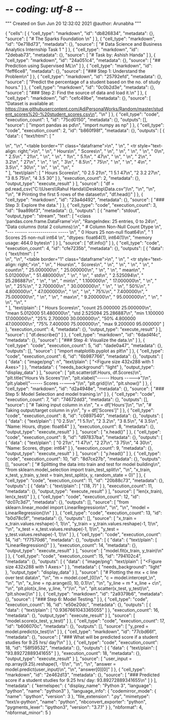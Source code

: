 # -*- coding: utf-8 -*-
"""
Created on Sun Jun 20 12:32:02 2021
@author: Arunabha
"""

{
 "cells": [
  {
   "cell_type": "markdown",
   "id": "db826834",
   "metadata": {},
   "source": [
    "# The Sparks Foundation \n"
   ]
  },
  {
   "cell_type": "markdown",
   "id": "0e718d73",
   "metadata": {},
   "source": [
    "# Data Science and Business Analytics Internship Task 1 "
   ]
  },
  {
   "cell_type": "markdown",
   "id": "2debab73",
   "metadata": {},
   "source": [
    "# Task by: Ashish Handa"
   ]
  },
  {
   "cell_type": "markdown",
   "id": "24a051c4",
   "metadata": {},
   "source": [
    "##  Prediction using Supervised ML\n"
   ]
  },
  {
   "cell_type": "markdown",
   "id": "feff6ce8",
   "metadata": {},
   "source": [
    "### Step 1: Understand the Problem\n"
   ]
  },
  {
   "cell_type": "markdown",
   "id": "25792efd",
   "metadata": {},
   "source": [
    "Predict the percentage of a student based on the no. of study hours."
   ]
  },
  {
   "cell_type": "markdown",
   "id": "0c0b2d3e",
   "metadata": {},
   "source": [
    "### Step 2: Find the source of data and load it.\n"
   ]
  },
  {
   "cell_type": "markdown",
   "id": "cefc49be",
   "metadata": {},
   "source": [
    "Dataset is available at: https://raw.githubusercontent.com/AdiPersonalWorks/Random/master/student_scores%20-%20student_scores.csv\n",
    "\n"
   ]
  },
  {
   "cell_type": "code",
   "execution_count": 1,
   "id": "75cd0150",
   "metadata": {},
   "outputs": [],
   "source": [
    "import pandas as pd\n",
    "import numpy as np"
   ]
  },
  {
   "cell_type": "code",
   "execution_count": 2,
   "id": "b860f98f",
   "metadata": {},
   "outputs": [
    {
     "data": {
      "text/html": [
       "<div>\n",
       "<style scoped>\n",
       "    .dataframe tbody tr th:only-of-type {\n",
       "        vertical-align: middle;\n",
       "    }\n",
       "\n",
       "    .dataframe tbody tr th {\n",
       "        vertical-align: top;\n",
       "    }\n",
       "\n",
       "    .dataframe thead th {\n",
       "        text-align: right;\n",
       "    }\n",
       "</style>\n",
       "<table border=\"1\" class=\"dataframe\">\n",
       "  <thead>\n",
       "    <tr style=\"text-align: right;\">\n",
       "      <th></th>\n",
       "      <th>Hours</th>\n",
       "      <th>Scores</th>\n",
       "    </tr>\n",
       "  </thead>\n",
       "  <tbody>\n",
       "    <tr>\n",
       "      <th>0</th>\n",
       "      <td>2.5</td>\n",
       "      <td>21</td>\n",
       "    </tr>\n",
       "    <tr>\n",
       "      <th>1</th>\n",
       "      <td>5.1</td>\n",
       "      <td>47</td>\n",
       "    </tr>\n",
       "    <tr>\n",
       "      <th>2</th>\n",
       "      <td>3.2</td>\n",
       "      <td>27</td>\n",
       "    </tr>\n",
       "    <tr>\n",
       "      <th>3</th>\n",
       "      <td>8.5</td>\n",
       "      <td>75</td>\n",
       "    </tr>\n",
       "    <tr>\n",
       "      <th>4</th>\n",
       "      <td>3.5</td>\n",
       "      <td>30</td>\n",
       "    </tr>\n",
       "  </tbody>\n",
       "</table>\n",
       "</div>"
      ],
      "text/plain": [
       "   Hours  Scores\n",
       "0    2.5      21\n",
       "1    5.1      47\n",
       "2    3.2      27\n",
       "3    8.5      75\n",
       "4    3.5      30"
      ]
     },
     "execution_count": 2,
     "metadata": {},
     "output_type": "execute_result"
    }
   ],
   "source": [
    "df = pd.read_csv(\"C:\\\\Users\\\\Rahul Handa\\\\Desktop\\Data.csv\")\n",
    "\n",
    "\n",
    "\n",
    "# Printing the first 5 rows of the dataset\n",
    "df.head()"
   ]
  },
  {
   "cell_type": "markdown",
   "id": "23a4d492",
   "metadata": {},
   "source": [
    "### Step 3: Explore the data."
   ]
  },
  {
   "cell_type": "code",
   "execution_count": 3,
   "id": "9aa89bf3",
   "metadata": {},
   "outputs": [
    {
     "name": "stdout",
     "output_type": "stream",
     "text": [
      "<class 'pandas.core.frame.DataFrame'>\n",
      "RangeIndex: 25 entries, 0 to 24\n",
      "Data columns (total 2 columns):\n",
      " #   Column  Non-Null Count  Dtype  \n",
      "---  ------  --------------  -----  \n",
      " 0   Hours   25 non-null     float64\n",
      " 1   Scores  25 non-null     int64  \n",
      "dtypes: float64(1), int64(1)\n",
      "memory usage: 464.0 bytes\n"
     ]
    }
   ],
   "source": [
    "df.info()"
   ]
  },
  {
   "cell_type": "code",
   "execution_count": 4,
   "id": "cfe7235b",
   "metadata": {},
   "outputs": [
    {
     "data": {
      "text/html": [
       "<div>\n",
       "<style scoped>\n",
       "    .dataframe tbody tr th:only-of-type {\n",
       "        vertical-align: middle;\n",
       "    }\n",
       "\n",
       "    .dataframe tbody tr th {\n",
       "        vertical-align: top;\n",
       "    }\n",
       "\n",
       "    .dataframe thead th {\n",
       "        text-align: right;\n",
       "    }\n",
       "</style>\n",
       "<table border=\"1\" class=\"dataframe\">\n",
       "  <thead>\n",
       "    <tr style=\"text-align: right;\">\n",
       "      <th></th>\n",
       "      <th>Hours</th>\n",
       "      <th>Scores</th>\n",
       "    </tr>\n",
       "  </thead>\n",
       "  <tbody>\n",
       "    <tr>\n",
       "      <th>count</th>\n",
       "      <td>25.000000</td>\n",
       "      <td>25.000000</td>\n",
       "    </tr>\n",
       "    <tr>\n",
       "      <th>mean</th>\n",
       "      <td>5.012000</td>\n",
       "      <td>51.480000</td>\n",
       "    </tr>\n",
       "    <tr>\n",
       "      <th>std</th>\n",
       "      <td>2.525094</td>\n",
       "      <td>25.286887</td>\n",
       "    </tr>\n",
       "    <tr>\n",
       "      <th>min</th>\n",
       "      <td>1.100000</td>\n",
       "      <td>17.000000</td>\n",
       "    </tr>\n",
       "    <tr>\n",
       "      <th>25%</th>\n",
       "      <td>2.700000</td>\n",
       "      <td>30.000000</td>\n",
       "    </tr>\n",
       "    <tr>\n",
       "      <th>50%</th>\n",
       "      <td>4.800000</td>\n",
       "      <td>47.000000</td>\n",
       "    </tr>\n",
       "    <tr>\n",
       "      <th>75%</th>\n",
       "      <td>7.400000</td>\n",
       "      <td>75.000000</td>\n",
       "    </tr>\n",
       "    <tr>\n",
       "      <th>max</th>\n",
       "      <td>9.200000</td>\n",
       "      <td>95.000000</td>\n",
       "    </tr>\n",
       "  </tbody>\n",
       "</table>\n",
       "</div>"
      ],
      "text/plain": [
       "           Hours     Scores\n",
       "count  25.000000  25.000000\n",
       "mean    5.012000  51.480000\n",
       "std     2.525094  25.286887\n",
       "min     1.100000  17.000000\n",
       "25%     2.700000  30.000000\n",
       "50%     4.800000  47.000000\n",
       "75%     7.400000  75.000000\n",
       "max     9.200000  95.000000"
      ]
     },
     "execution_count": 4,
     "metadata": {},
     "output_type": "execute_result"
    }
   ],
   "source": [
    "df.describe()"
   ]
  },
  {
   "cell_type": "markdown",
   "id": "6dad4f4c",
   "metadata": {},
   "source": [
    "### Step 4: Visualize the data.\n"
   ]
  },
  {
   "cell_type": "code",
   "execution_count": 5,
   "id": "dade0a47",
   "metadata": {},
   "outputs": [],
   "source": [
    "import matplotlib.pyplot as plt\n"
   ]
  },
  {
   "cell_type": "code",
   "execution_count": 6,
   "id": "6b987766",
   "metadata": {},
   "outputs": [
    {
     "data": {
      "image/png": n",
      "text/plain": [
       "<Figure size 432x288 with 1 Axes>"
      ]
     },
     "metadata": {
      "needs_background": "light"
     },
     "output_type": "display_data"
    }
   ],
   "source": [
    "plt.scatter(df.Hours, df.Scores)\n",
    "plt.title(\"Hours Vs Scores\")\n",
    "plt.xlabel(\"------ Hours ----->\")\n",
    "plt.ylabel(\"------ Scores ----->\")\n",
    "plt.grid()\n",
    "plt.show()"
   ]
  },
  {
   "cell_type": "markdown",
   "id": "d2a4948e",
   "metadata": {},
   "source": [
    "### Step 5: Model Selection and model training.\n"
   ]
  },
  {
   "cell_type": "code",
   "execution_count": 7,
   "id": "74672dd3",
   "metadata": {},
   "outputs": [],
   "source": [
    "# Taking input column in x\n",
    "x = df['Hours']\n",
    "\n",
    "# Taking output/target column in y\n",
    "y = df['Scores']"
   ]
  },
  {
   "cell_type": "code",
   "execution_count": 8,
   "id": "c0897540",
   "metadata": {},
   "outputs": [
    {
     "data": {
      "text/plain": [
       "0    2.5\n",
       "1    5.1\n",
       "2    3.2\n",
       "3    8.5\n",
       "4    3.5\n",
       "Name: Hours, dtype: float64"
      ]
     },
     "execution_count": 8,
     "metadata": {},
     "output_type": "execute_result"
    }
   ],
   "source": [
    "x.head()"
   ]
  },
  {
   "cell_type": "code",
   "execution_count": 9,
   "id": "d97837ba",
   "metadata": {},
   "outputs": [
    {
     "data": {
      "text/plain": [
       "0    21\n",
       "1    47\n",
       "2    27\n",
       "3    75\n",
       "4    30\n",
       "Name: Scores, dtype: int64"
      ]
     },
     "execution_count": 9,
     "metadata": {},
     "output_type": "execute_result"
    }
   ],
   "source": [
    "y.head()"
   ]
  },
  {
   "cell_type": "code",
   "execution_count": 10,
   "id": "8d7ce27b",
   "metadata": {},
   "outputs": [],
   "source": [
    "# Splitting the data into train and test for model building\n",
    "from sklearn.model_selection import train_test_split\n",
    "\n",
    "x_train, x_test, y_train, y_test = train_test_split(x, y, random_state = 0)"
   ]
  },
  {
   "cell_type": "code",
   "execution_count": 11,
   "id": "20b88c73",
   "metadata": {},
   "outputs": [
    {
     "data": {
      "text/plain": [
       "(18, 7)"
      ]
     },
     "execution_count": 11,
     "metadata": {},
     "output_type": "execute_result"
    }
   ],
   "source": [
    "len(x_train), len(x_test)"
   ]
  },
  {
   "cell_type": "code",
   "execution_count": 12,
   "id": "dc07c3d7",
   "metadata": {},
   "outputs": [],
   "source": [
    "from sklearn.linear_model import LinearRegression\n",
    "\n",
    "\n",
    "model = LinearRegression()\n"
   ]
  },
  {
   "cell_type": "code",
   "execution_count": 13,
   "id": "b0d78c5f",
   "metadata": {},
   "outputs": [],
   "source": [
    "x_train = x_train.values.reshape(-1, 1)\n",
    "y_train = y_train.values.reshape(-1, 1)\n",
    "\n",
    "x_test = x_test.values.reshape(-1, 1)\n",
    "y_test = y_test.values.reshape(-1, 1)\n"
   ]
  },
  {
   "cell_type": "code",
   "execution_count": 14,
   "id": "f77570d6",
   "metadata": {},
   "outputs": [
    {
     "data": {
      "text/plain": [
       "LinearRegression()"
      ]
     },
     "execution_count": 14,
     "metadata": {},
     "output_type": "execute_result"
    }
   ],
   "source": [
    "model.fit(x_train, y_train)\n"
   ]
  },
  {
   "cell_type": "code",
   "execution_count": 15,
   "id": "794102c4",
   "metadata": {},
   "outputs": [
    {
     "data": {
      "image/png": 
      "text/plain": [
       "<Figure size 432x288 with 1 Axes>"
      ]
     },
     "metadata": {
      "needs_background": "light"
     },
     "output_type": "display_data"
    }
   ],
   "source": [
    "# Plotting the mx + c line over test data\n",
    "\n",
    "m = model.coef_[0]\n",
    "c = model.intercept_\n",
    "\n",
    "\n",
    "x_line = np.arange(0, 10, 0.1)\n",
    "\n",
    "y_line = m * x_line + c\n",
    "\n",
    "plt.plot(x_line, y_line, \"r\")\n",
    "\n",
    "plt.scatter(x_test, y_test)\n",
    "plt.show()\n"
   ]
  },
  {
   "cell_type": "markdown",
   "id": "2a9379b6",
   "metadata": {},
   "source": [
    "### Step 6: Model Testing."
   ]
  },
  {
   "cell_type": "code",
   "execution_count": 16,
   "id": "e50e20dc",
   "metadata": {},
   "outputs": [
    {
     "data": {
      "text/plain": [
       "0.9367661043365055"
      ]
     },
     "execution_count": 16,
     "metadata": {},
     "output_type": "execute_result"
    }
   ],
   "source": [
    "model.score(x_test, y_test)"
   ]
  },
  {
   "cell_type": "code",
   "execution_count": 17,
   "id": "b606070c",
   "metadata": {},
   "outputs": [],
   "source": [
    "y_pred = model.predict(x_test)\n"
   ]
  },
  {
   "cell_type": "markdown",
   "id": "77cbd66f",
   "metadata": {},
   "source": [
    "### What will be predicted score if a student studies for 9.25 hrs/ day?\n"
   ]
  },
  {
   "cell_type": "code",
   "execution_count": 18,
   "id": "58f59532",
   "metadata": {},
   "outputs": [
    {
     "data": {
      "text/plain": [
       "93.89272889341655"
      ]
     },
     "execution_count": 18,
     "metadata": {},
     "output_type": "execute_result"
    }
   ],
   "source": [
    "user_input = np.array(9.25).reshape(1, -1)\n",
    "\n",
    "\n",
    "answer = model.predict(user_input)\n",
    "\n",
    "answer[0][0]"
   ]
  },
  {
   "cell_type": "markdown",
   "id": "2e462d13",
   "metadata": {},
   "source": [
    "### Predicted score if a student studies for 9.25 hrs/ day: 93.89272889341655\n"
   ]
  }
 ],
 "metadata": {
  "kernelspec": {
   "display_name": "Python 3",
   "language": "python",
   "name": "python3"
  },
  "language_info": {
   "codemirror_mode": {
    "name": "ipython",
    "version": 3
   },
   "file_extension": ".py",
   "mimetype": "text/x-python",
   "name": "python",
   "nbconvert_exporter": "python",
   "pygments_lexer": "ipython3",
   "version": "3.7.1"
  }
 },
 "nbformat": 4,
 "nbformat_minor": 5
}
